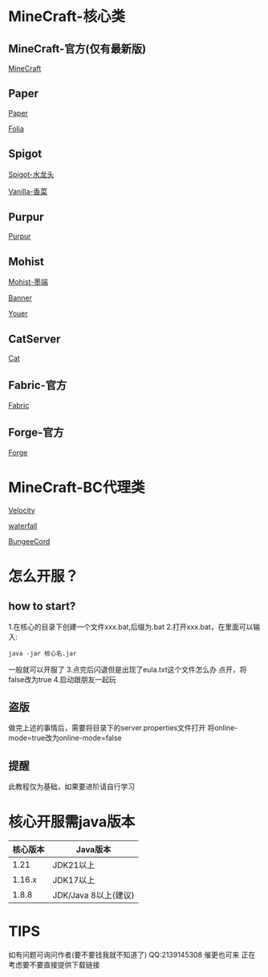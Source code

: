 # MineCraft-核心类
## MineCraft-官方(仅有最新版)

[MineCraft](https://www.minecraft.net/en-us/download/server)

## Paper

[Paper](https://papermc.io)

[Folia](https://papermc.io/software/folia)

## Spigot

[Spigot-水龙头](https://getbukkit.org/download/spigot/)

[Vanilla-香菜](https://getbukkit.org/download/vanilla)

## Purpur

[Purpur](https://purpurmc.org/)

## Mohist

[Mohist-墨端](https://mohistmc.com/)

[Banner](https://mohistmc.com/software/banner)

[Youer](https://mohistmc.com/software/youer)

## CatServer

[Cat](https://github.com/Luohuayu/CatServer)

## Fabric-官方

[Fabric](https://fabricmc.net/use/server/)

## Forge-官方

[Forge](https://files.minecraftforge.net/net/minecraftforge/forge/)

# MineCraft-BC代理类

[Velocity](https://papermc.io/downloads/velocity)

[waterfall](https://papermc.io/downloads/waterfall)

[BungeeCord](https://ci.md-5.net/job/BungeeCord/)

# 怎么开服？
## how to start?

1.在核心的目录下创建一个文件xxx.bat,后缀为.bat
2.打开xxx.bat，在里面可以输入:
```
java -jar 核心名.jar
```
一般就可以开服了
3.点完后闪退但是出现了eula.txt这个文件怎么办
  点开，将false改为true
4.启动跟朋友一起玩

## 盗版

做完上述的事情后，需要将目录下的server.properties文件打开
将online-mode=true改为online-mode=false

## 提醒

此教程仅为基础，如果要进阶请自行学习

# 核心开服需java版本

|     核心版本      |     Java版本      |
| ------------- | ------------- |
| 1.21 | JDK21以上 |
| 1.16.x | JDK17以上 |
| 1.8.8 | JDK/Java 8以上(建议) |
# TIPS
如有问题可询问作者(要不要钱我就不知道了) QQ:2139145308
催更也可来
正在考虑要不要直接提供下载链接
